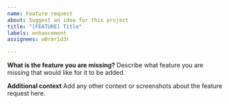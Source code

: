 ```yaml
---
name: Feature request
about: Suggest an idea for this project
title: "[FEATURE] Title"
labels: enhancement
assignees: w0rmr1d3r

---
```


**What is the feature you are missing?**
Describe what feature you are missing that would like for it to be added.

**Additional context**
Add any other context or screenshots about the feature request here.

